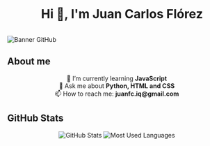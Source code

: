<!--Tittle-->
<div id="user-content-toc">
  <ul align="center">
    <summary><h1 style="display: inline-block">Hi 👋, I'm Juan Carlos Flórez</h1></summary>
  </ul>
</div>

<!--Banner-->
![Banner GitHub](https://github.com/user-attachments/assets/4dd2516b-ab06-4861-9047-9702ce788676)

<!--Description-->
## About me
<p align="center">
  🌱 I’m currently learning <strong>JavaScript</strong> <br>
  💬 Ask me about <strong>Python, HTML and CSS</strong>  <br>
  📫 How to reach me: <strong>juanfc.iq@gmail.com</strong>
</p>

<!--Stats-->
## GitHub Stats
<p align="center">
  <img src="https://github-readme-stats.vercel.app/api?username=juancarlosfc5&show_icons=true&theme=transparent" alt="GitHub Stats" />
  <img src="https://github-readme-stats.vercel.app/api/top-langs/?username=juancarlosfc5&layout=donut&bg_color=00000000" alt="Most Used Languages" />
</p>

<!--
**juancarlosfc5/juancarlosfc5** is a ✨ _special_ ✨ repository because its `README.md` (this file) appears on your GitHub profile.

Here are some ideas to get you started:

- 🔭 I’m currently working on ...
- 🌱 I’m currently learning ...
- 👯 I’m looking to collaborate on ...
- 🤔 I’m looking for help with ...
- 💬 Ask me about ...
- 📫 How to reach me: ...
- 😄 Pronouns: ...
- ⚡ Fun fact: ...
-->
